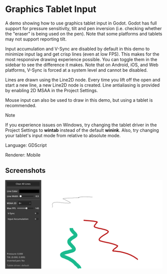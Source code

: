 # Graphics Tablet Input

A demo showing how to use graphics tablet input in Godot. Godot has full support
for pressure sensitivity, tilt and pen inversion (i.e. checking whether the
"eraser" is being used on the pen). Note that some platforms and tablets
may not support reporting tilt.

Input accumulation and V-Sync are disabled by default in this demo to minimize
input lag and get crisp lines (even at low FPS). This makes for the most
responsive drawing experience possible. You can toggle them in the sidebar to
see the difference it makes. Note that on Android, iOS, and Web platforms, V-Sync
is forced at a system level and cannot be disabled.

Lines are drawn using the Line2D node. Every time you lift off the open and start a new
line, a new Line2D node is created. Line antialiasing is provided by enabling 2D MSAA
in the Project Settings.

Mouse input can also be used to draw in this demo, but using a tablet is recommended.

> [!NOTE]
>
> If you experience issues on Windows, try changing the tablet driver in the Project
> Settings to **wintab** instead of the default **winink**. Also, try changing your
> tablet's input mode from relative to absolute mode.

Language: GDScript

Renderer: Mobile

## Screenshots

![Screenshot](screenshots/graphics_tablet_input.webp)
